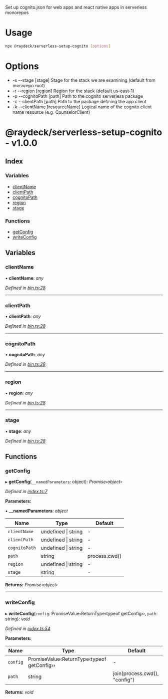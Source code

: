 
<a name="readmemd"></a>

Set up cognito.json for web apps and react native apps in serverless monorepos


<a name="__climd"></a>

# Usage
```bash
npx @raydeck/serverless-setup-cognito [options]
```
# Options
* -s --stage [stage] Stage for the stack we are examining (default from monorepo root) 
* -r --region [region] Region for the stack (default us-east-1) 
* -p --cognitoPath [path] Path to the cognito serverless package 
* -c --clientPath [path] Path to the package defining the app client 
* -k --clientName [resourceName] Logical name of the cognito client name resource (e.g. CounselorClient) 

<a name="_librarymd"></a>


# @raydeck/serverless-setup-cognito - v1.0.0

## Index

### Variables

* [clientName](#clientname)
* [clientPath](#clientpath)
* [cognitoPath](#cognitopath)
* [region](#region)
* [stage](#stage)

### Functions

* [getConfig](#getconfig)
* [writeConfig](#writeconfig)

## Variables

###  clientName

• **clientName**: *any*

*Defined in [bin.ts:28](https://github.com/rhdeck/serverless-setup-cognito/blob/616155d/src/bin.ts#L28)*

___

###  clientPath

• **clientPath**: *any*

*Defined in [bin.ts:28](https://github.com/rhdeck/serverless-setup-cognito/blob/616155d/src/bin.ts#L28)*

___

###  cognitoPath

• **cognitoPath**: *any*

*Defined in [bin.ts:28](https://github.com/rhdeck/serverless-setup-cognito/blob/616155d/src/bin.ts#L28)*

___

###  region

• **region**: *any*

*Defined in [bin.ts:28](https://github.com/rhdeck/serverless-setup-cognito/blob/616155d/src/bin.ts#L28)*

___

###  stage

• **stage**: *any*

*Defined in [bin.ts:28](https://github.com/rhdeck/serverless-setup-cognito/blob/616155d/src/bin.ts#L28)*

## Functions

###  getConfig

▸ **getConfig**(`__namedParameters`: object): *Promise‹object›*

*Defined in [index.ts:7](https://github.com/rhdeck/serverless-setup-cognito/blob/616155d/src/index.ts#L7)*

**Parameters:**

▪ **__namedParameters**: *object*

Name | Type | Default |
------ | ------ | ------ |
`clientName` | undefined &#124; string | - |
`clientPath` | undefined &#124; string | - |
`cognitoPath` | undefined &#124; string | - |
`path` | string | process.cwd() |
`region` | undefined &#124; string | - |
`stage` | string | - |

**Returns:** *Promise‹object›*

___

###  writeConfig

▸ **writeConfig**(`config`: PromiseValue‹ReturnType‹typeof getConfig››, `path`: string): *void*

*Defined in [index.ts:54](https://github.com/rhdeck/serverless-setup-cognito/blob/616155d/src/index.ts#L54)*

**Parameters:**

Name | Type | Default |
------ | ------ | ------ |
`config` | PromiseValue‹ReturnType‹typeof getConfig›› | - |
`path` | string | join(process.cwd(), "config") |

**Returns:** *void*
